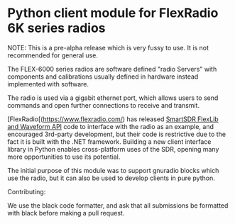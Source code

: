 # Python client module for FlexRadio 6K series radios

NOTE: This is a pre-alpha release which is very fussy to use. It is not recommended for general use.

The FLEX-6000 series radios are software defined "radio Servers" with components and calibrations usually defined in hardware instead implemented with software.

The radio is used via a gigabit ethernet port, which allows users to send commands and open further connections to receive and transmit.

[FlexRadio[(https://www.flexradio.com/) has released [SmartSDR FlexLib and Waveform API](https://www.flexradio.com/api/developer-program/) code to interface with the radio as an example, and encouraged 3rd-party development, but their code is restrictive due to the fact it is built with the .NET framework.
Building a new client interface library in Python enables cross-platform uses of the SDR, opening many more opportunities to use its potential.

The initial purpose of this module was to support gnuradio blocks which use the radio, but it can also be used to develop clients in pure python.

Contributing:

We use the black code formatter, and ask that all submissions be formatted with black before making a pull request.
